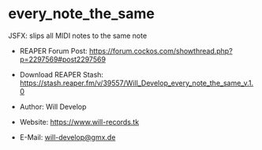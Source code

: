 # every_note_the_same
JSFX: slips all MIDI notes to the same note

- REAPER Forum Post: https://forum.cockos.com/showthread.php?p=2297569#post2297569
- Download REAPER Stash: https://stash.reaper.fm/v/39557/Will_Develop_every_note_the_same_v.1.0

- Author: Will Develop 
- Website: https://www.will-records.tk
- E-Mail: will-develop@gmx.de
